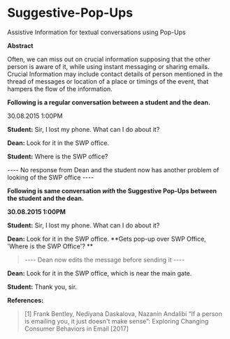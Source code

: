 # Suggestive-Pop-Ups
Assistive Information for textual conversations using Pop-Ups

**Abstract**

Often, we can miss out on crucial information supposing that the
other person is aware of it, while using instant messaging or
sharing emails.
Crucial Information may include contact details of person
mentioned in the thread of messages or location of a place or
timings of the event, that hampers the flow of the information.

**Following is a regular conversation between a student and the
dean.**

30.08.2015 1:00PM

**Student:** Sir, I lost my phone. What can I do about it?

**Dean:** Look for it in the SWP office.

**Student:** Where is the SWP office?

---- No response from Dean and the student now has another
problem of looking of the SWP office ----

**Following is same conversation *with* the Suggestive Pop-Ups
between the student and the dean.**

**30.08.2015 1:00PM**

**Student:** Sir, I lost my phone. What can I do about it?

**Dean:** Look for it in the SWP office.
**Gets pop-up over SWP Office, 'Where is the SWP Office'? **

>---- Dean now edits the message before sending it ----

**Dean:** Look for it in the SWP office, which is near the main gate.

**Student:** Thank you, sir.

**References:**

>[1] Frank Bentley, Nediyana Daskalova, Nazanin Andalibi “If a person is emailing you, it just doesn't make sense”: Exploring Changing Consumer Behaviors in Email [2017]
